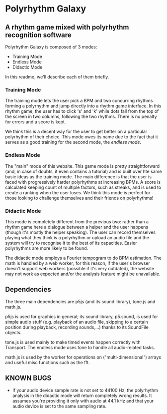 # Polyrhythm Galaxy
## A rhythm game mixed with polyrhythm recognition software

Polyrhythm Galaxy is composed of 3 modes:
* Training Mode
* Endless Mode
* Didactic Mode

In this readme, we'll describe each of them briefly.

### __Training Mode__
The training mode lets the user pick a BPM and two concurring rhythms forming a polyrhythm and jump directly into a rhythm game interface. In this rhythm game, the user has to click 's' and 'k' while dots fall from the top of the screen in two columns, following the two rhythms. There is no penalty for errors and a score is kept.

We think this is a decent way for the user to get better on a particular polyrhythm of their choice. This mode owes its name due to the fact that it serves as a good training for the second mode, the _endless mode_.

### __Endless Mode__
The "main" mode of this website.
This game mode is pretty straightforward (and, in case of doubts, it even contains a tutorial) and is built over hte same basic ideas as the training mode. The main difference is that the user is faced with progressively harder polyrhythms at increasing BPMs. A score is calculated keeping count of multiple factors, such as streaks, and is used to create a ranking when the user loses. We think this mode is perfect for those looking to challenge themselves and their friends on polyrhythms!

### __Didactic Mode__
This mode is completely different from the previous two: rather than a rhythm game here a dialogue between a helper and the user happens (though it's mostly the helper speaking). The user can record themselves playing what they think is a polyrhythm or upload an audio file and the system will try to recognise it to the best of its capacities. Easier polyrhythms are more likely to be found.

The didactic mode employs a Fourier tempogram to do BPM estimation. The math is handled by a web worker; for this reason, if the user's browser doesn't support web workers (possible if it's very outdated), the website may not work as expected and/or the analysis feature might be unavailable.


## Dependencies
The three main dependencies are p5js (and its sound library), tone.js and math.js. 

p5js is used for graphics in general; its sound library, p5.sound, is used for simple audio stuff (e.g. playback of an audio file, skipping to a certain position during playback, recording sounds,...) thanks to its SoundFile objects.

tone.js is used mainly to make timed events happen correctly with Transport. The endless mode uses tone to handle all audio-related tasks.

math.js is used by the worker for operations on ("multi-dimensional") arrays and useful misc functions such as the fft.

## KNOWN BUGS
* If your audio device sample rate is not set to 44100 Hz, the polyrhythm analysis in the didactic mode will return completely wrong results. It assumes you're providing it only with audio at 44.1 kHz and that your audio device is set to the same sampling rate.
